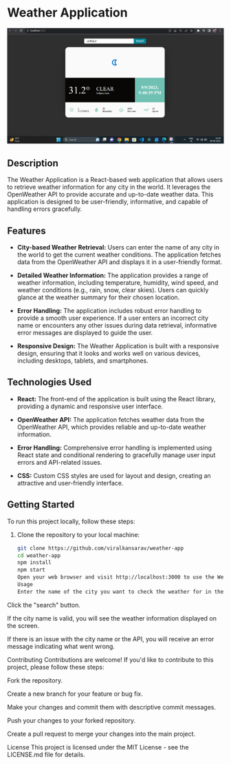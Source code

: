 # Weather Application

![Weather App Screenshot](screenshot.png)

## Description

The Weather Application is a React-based web application that allows users to retrieve weather information for any city in the world. It leverages the OpenWeather API to provide accurate and up-to-date weather data. This application is designed to be user-friendly, informative, and capable of handling errors gracefully.

## Features

- **City-based Weather Retrieval:** Users can enter the name of any city in the world to get the current weather conditions. The application fetches data from the OpenWeather API and displays it in a user-friendly format.

- **Detailed Weather Information:** The application provides a range of weather information, including temperature, humidity, wind speed, and weather conditions (e.g., rain, snow, clear skies). Users can quickly glance at the weather summary for their chosen location.

- **Error Handling:** The application includes robust error handling to provide a smooth user experience. If a user enters an incorrect city name or encounters any other issues during data retrieval, informative error messages are displayed to guide the user.

- **Responsive Design:** The Weather Application is built with a responsive design, ensuring that it looks and works well on various devices, including desktops, tablets, and smartphones.

## Technologies Used

- **React:** The front-end of the application is built using the React library, providing a dynamic and responsive user interface.

- **OpenWeather API:** The application fetches weather data from the OpenWeather API, which provides reliable and up-to-date weather information.

- **Error Handling:** Comprehensive error handling is implemented using React state and conditional rendering to gracefully manage user input errors and API-related issues.

- **CSS:** Custom CSS styles are used for layout and design, creating an attractive and user-friendly interface.

## Getting Started

To run this project locally, follow these steps:

1. Clone the repository to your local machine:

   ```bash
   git clone https://github.com/viralkansarav/weather-app
   cd weather-app
   npm install
   npm start
   Open your web browser and visit http://localhost:3000 to use the Weather Application.
   Usage
   Enter the name of the city you want to check the weather for in the input field.
   ```

Click the "search" button.

If the city name is valid, you will see the weather information displayed on the screen.

If there is an issue with the city name or the API, you will receive an error message indicating what went wrong.

Contributing
Contributions are welcome! If you'd like to contribute to this project, please follow these steps:

Fork the repository.

Create a new branch for your feature or bug fix.

Make your changes and commit them with descriptive commit messages.

Push your changes to your forked repository.

Create a pull request to merge your changes into the main project.

License
This project is licensed under the MIT License - see the LICENSE.md file for details.
